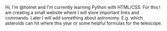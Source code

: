 Hi, I'm @holnet and I'm currently learning Python with HTML/CSS. For this I am creating a small website where I will store important links and commands. Later I will add something about astronomy. E.g. which asteroids can hit where this year or some helpful formulas for the telescope.
